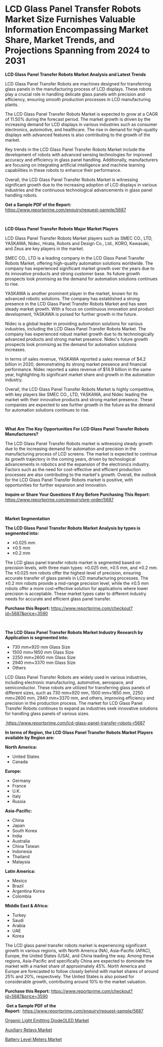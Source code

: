 <p><h1>LCD Glass Panel Transfer Robots Market Size Furnishes Valuable Information Encompassing Market Share, Market Trends, and Projections Spanning from 2024 to 2031</h1></p><p><strong>LCD Glass Panel Transfer Robots Market Analysis and Latest Trends</strong></p>
<p><p>LCD Glass Panel Transfer Robots are machines designed for transferring glass panels in the manufacturing process of LCD displays. These robots play a crucial role in handling delicate glass panels with precision and efficiency, ensuring smooth production processes in LCD manufacturing plants.</p><p>The LCD Glass Panel Transfer Robots Market is expected to grow at a CAGR of 11.50% during the forecast period. The market growth is driven by the increasing demand for LCD displays in various industries such as consumer electronics, automotive, and healthcare. The rise in demand for high-quality displays with advanced features is also contributing to the growth of the market.</p><p>Key trends in the LCD Glass Panel Transfer Robots Market include the development of robots with advanced sensing technologies for improved accuracy and efficiency in glass panel handling. Additionally, manufacturers are focusing on integrating artificial intelligence and machine learning capabilities in these robots to enhance their performance.</p><p>Overall, the LCD Glass Panel Transfer Robots Market is witnessing significant growth due to the increasing adoption of LCD displays in various industries and the continuous technological advancements in glass panel handling robots.</p></p>
<p><strong>Get a Sample PDF of the Report:&nbsp;</strong> <a href="https://www.reportprime.com/enquiry/request-sample/5687">https://www.reportprime.com/enquiry/request-sample/5687</a></p>
<p>&nbsp;</p>
<p><strong>LCD Glass Panel Transfer Robots Major Market Players</strong></p>
<p><p>LCD Glass Panel Transfer Robots Market players such as SMEC CO., LTD, YASKAWA, Nidec, Hirata, Robots and Design Co., Ltd., KORO, Kawasaki, and Zeus are key players in the market.</p><p>SMEC CO., LTD is a leading company in the LCD Glass Panel Transfer Robots Market, offering high-quality automation solutions worldwide. The company has experienced significant market growth over the years due to its innovative products and strong customer base. Its future growth prospects look promising as the demand for automation solutions continues to rise.</p><p>YASKAWA is another prominent player in the market, known for its advanced robotic solutions. The company has established a strong presence in the LCD Glass Panel Transfer Robots Market and has seen steady market growth. With a focus on continuous innovation and product development, YASKAWA is poised for further growth in the future.</p><p>Nidec is a global leader in providing automation solutions for various industries, including the LCD Glass Panel Transfer Robots Market. The company has experienced robust market growth due to its technologically advanced products and strong market presence. Nidec's future growth prospects look promising as the demand for automation solutions increases.</p><p>In terms of sales revenue, YASKAWA reported a sales revenue of $4.2 billion in 2020, demonstrating its strong market presence and financial performance. Nidec reported a sales revenue of $14.9 billion in the same year, highlighting its significant market share and growth in the automation industry.</p><p>Overall, the LCD Glass Panel Transfer Robots Market is highly competitive, with key players like SMEC CO., LTD, YASKAWA, and Nidec leading the market with their innovative products and strong market presence. These companies are expected to see further growth in the future as the demand for automation solutions continues to rise.</p></p>
<p>&nbsp;</p>
<p><strong>What Are The Key Opportunities For LCD Glass Panel Transfer Robots Manufacturers?</strong></p>
<p><p>The LCD Glass Panel Transfer Robots market is witnessing steady growth due to the increasing demand for automation and precision in the manufacturing process of LCD screens. The market is expected to continue its growth trajectory in the coming years, driven by technological advancements in robotics and the expansion of the electronics industry. Factors such as the need for cost-effective and efficient production processes are also contributing to the market's growth. Overall, the outlook for the LCD Glass Panel Transfer Robots market is positive, with opportunities for further expansion and innovation.</p></p>
<p><strong>Inquire or Share Your Questions If Any Before Purchasing This Report:</strong> <a href="https://www.reportprime.com/enquiry/pre-order/5687">https://www.reportprime.com/enquiry/pre-order/5687</a></p>
<p>&nbsp;</p>
<p><strong>Market Segmentation</strong></p>
<p><strong>The LCD Glass Panel Transfer Robots Market Analysis by types is segmented into:</strong></p>
<p><ul><li>±0.025 mm</li><li>±0.5 mm</li><li>±0.2 mm</li></ul></p>
<p><p>The LCD glass panel transfer robots market is segmented based on precision levels, with three main types: ±0.025 mm, ±0.5 mm, and ±0.2 mm. The ±0.025 mm robots offer the highest level of precision, ensuring accurate transfer of glass panels in LCD manufacturing processes. The ±0.2 mm robots provide a mid-range precision level, while the ±0.5 mm robots offer a more cost-effective solution for applications where lower precision is acceptable. These market types cater to different industry needs for accurate and efficient glass panel transfer.</p></p>
<p><strong>Purchase this Report:&nbsp;</strong><a href="https://www.reportprime.com/checkout?id=5687&price=3590">https://www.reportprime.com/checkout?id=5687&price=3590</a></p>
<p>&nbsp;</p>
<p><strong>The LCD Glass Panel Transfer Robots Market Industry Research by Application is segmented into:</strong></p>
<p><ul><li>730 mm×920 mm Glass Size</li><li>1500 mm×1850 mm Glass Size</li><li>2250 mm×2600 mm Glass Size</li><li>2940 mm×3370 mm Glass Size</li><li>Others</li></ul></p>
<p><p>LCD Glass Panel Transfer Robots are widely used in various industries, including electronic manufacturing, automotive, aerospace, and semiconductor. These robots are utilized for transferring glass panels of different sizes, such as 730 mm×920 mm, 1500 mm×1850 mm, 2250 mm×2600 mm, 2940 mm×3370 mm, and others, improving efficiency and precision in the production process. The market for LCD Glass Panel Transfer Robots continues to expand as industries seek innovative solutions for handling glass panels of various sizes.</p></p>
<p><a href="https://www.reportprime.com/lcd-glass-panel-transfer-robots-r5687">&nbsp;https://www.reportprime.com/lcd-glass-panel-transfer-robots-r5687</a></p>
<p><strong>In terms of Region, the LCD Glass Panel Transfer Robots Market Players available by Region are:</strong></p>
<p>
    <p> <strong> North America: </strong>
        <ul>
            <li>United States</li>
            <li>Canada</li>
        </ul>
        </p> 
    <p> <strong> Europe: </strong>
        <ul>
            <li>Germany</li>
            <li>France</li>
            <li>U.K.</li>
            <li>Italy</li>
            <li>Russia</li>
        </ul>
        </p> 
    <p> <strong> Asia-Pacific: </strong>
        <ul>
            <li>China</li>
            <li>Japan</li>
            <li>South Korea</li>
            <li>India</li>
            <li>Australia</li>
            <li>China Taiwan</li>
            <li>Indonesia</li>
            <li>Thailand</li>
            <li>Malaysia</li>
        </ul>
        </p> 
    <p> <strong> Latin America: </strong>
        <ul>
            <li>Mexico</li>
            <li>Brazil</li>
            <li>Argentina Korea</li>
            <li>Colombia</li>
        </ul>
        </p> 
    <p> <strong> Middle East & Africa: </strong>
        <ul>
            <li>Turkey</li>
            <li>Saudi</li>
            <li>Arabia</li>
            <li>UAE</li>
            <li>Korea</li>
        </ul>
    </p>
    </p>
<p><p>The LCD glass panel transfer robots market is experiencing significant growth in various regions, with North America (NA), Asia-Pacific (APAC), Europe, the United States (USA), and China leading the way. Among these regions, Asia-Pacific and specifically China are expected to dominate the market with a market share of approximately 45%. North America and Europe are forecasted to follow closely behind with market shares of around 25% and 20%, respectively. The United States is also poised for considerable growth, contributing around 10% to the market valuation.</p></p>
<p><strong>Purchase this Report: </strong><a href="https://www.reportprime.com/checkout?id=5687&price=3590">https://www.reportprime.com/checkout?id=5687&price=3590</a></p>
<p>&nbsp;<strong>Get a Sample PDF of the Report:&nbsp;&nbsp;</strong><a href="https://www.reportprime.com/enquiry/request-sample/5687">https://www.reportprime.com/enquiry/request-sample/5687</a></p>
<p><strong></strong></p>
<p><p><a href="https://github.com/sarohimweaach77/Market-Research-Report-List-1/blob/main/organic-light-emitting-diodeoled-market.md">Organic Light Emitting DiodeOLED Market</a></p><p><a href="https://github.com/ajiariaa/Market-Research-Report-List-1/blob/main/auxiliary-relays-market.md">Auxiliary Relays Market</a></p><p><a href="https://github.com/KavonHansen645/Market-Research-Report-List-1/blob/main/battery-level-meters-market.md">Battery Level Meters Market</a></p></p>